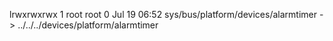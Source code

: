lrwxrwxrwx 1 root root 0 Jul 19 06:52 sys/bus/platform/devices/alarmtimer -> ../../../devices/platform/alarmtimer

